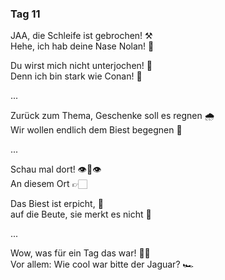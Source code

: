 ### Tag 11

JAA, die Schleife ist gebrochen! ⚒️  
Hehe, ich hab deine Nase Nolan! 👃
  
Du wirst mich nicht unterjochen! 👷  
Denn ich bin stark wie Conan! 💪  
  
...
  
Zurück zum Thema, Geschenke soll es regnen 🌧️  
Wir wollen endlich dem Biest begegnen 🙈
  
...
  
Schau mal dort! 👁👄👁  
An diesem Ort 👉🏻  
  
Das Biest ist erpicht, 🦁  
auf die Beute, sie merkt es nicht 🐑
  
...
  
Wow, was für ein Tag das war! 🤩🤯  
Vor allem: Wie cool war bitte der Jaguar? 🏎

